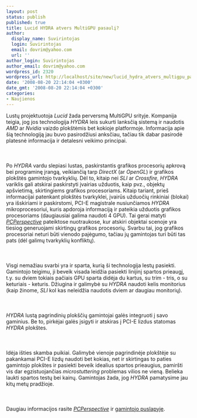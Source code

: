 ```yaml
---
layout: post
status: publish
published: true
title: Lucid HYDRA atvers MultiGPU pasaulį?
author:
  display_name: Suvirintojas
  login: Suvirintojas
  email: dovrim@yahoo.com
  url: ''
author_login: Suvirintojas
author_email: dovrim@yahoo.com
wordpress_id: 2320
wordpress_url: http://localhost/site/new/lucid_hydra_atvers_multigpu_pasauli_/
date: '2008-08-20 22:14:04 +0300'
date_gmt: '2008-08-20 22:14:04 +0300'
categories:
- Naujienos
---
```

<p>Lustų projektuotoja <i>Lucid</i> žada perversmą MultiGPU srityje. Kompanija teigia, jog jos technologija <i>HYDRA</i> leis sukurti lanksčią sistemą ir naudotis <i>AMD</i> ar <i>Nvidia</i> vaizdo plokštėmis bet kokioje platformoje. Informacija apie šią technologiją jau buvo pasirodžiusi anksčiau, tačiau tik dabar pasirodė platesnė informacija ir detalesni veikimo principai.<br />
<br><br />
<br>Po <i>HYDRA</i> vardu slepiasi lustas, paskirstantis grafikos procesorių apkrovą bei programinę įrangą, veikiančią tarp <i>DirectX</i> (ar <i>OpenGL</i>) ir grafikos plokštės gamintojo tvarkyklių. Dėl to, kitaip nei <i>SLI</i> ar <i>Crossfire, HYDRA</i> variklis gali atskirai paskirstyti įvairias užduotis, kaip pvz., objektų apšvietimą, skirtingiems grafikos procesoriams. Kitaip tariant, prieš informacijai patenkant plokštės tvarkyklei, įvairūs užduočių rinkiniai (blokai) yra išskiriami ir paskirstomi, PCI-E magistrale nusiunčiamos <i>HYDRA</i> mikroprocesoriui, kuris apdoroja informaciją ir pateikia užduotis grafikos procesoriams (daugiausiai galima naudoti 4 GPU). Tai gerai matyti <a class="ns" href="http://www.pcper.com/article.php?aid=607"><i>PCPerspective</i></a> pateiktose nuotraukose, kur atskiri objektai scenoje yra tiesiog generuojami skirtingų grafikos procesorių. Svarbu tai, jog grafikos procesoriai neturi būti vienodo pajėgumo, tačiau jų gamintojas turi būti tas pats (dėl galimų tvarkyklių konfliktų).<br />
<br><br />
<br>Visgi nemažiau svarbi yra ir sparta, kurią ši technologija lestų pasiekti. Gamintojo teigimu, ji beveik visada leidžia pasiekti linijinį spartos prieaugį, t.y. su dviem tokiais pačiais GPU sparta didėja du kartus, su trim - tris, o su keturiais - keturis. Džiugina ir galimybė su <i>HYDRA</i> naudoti kelis monitorius (kaip žinome, <i>SLI</i> kol kas neleidžia naudotis dviem ar daugiau monitorių).<br />
<br><br />
<br><i>HYDRA</i> lustą pagrindinių plokščių gamintojai galės integruoti į savo gaminius. Be to, pirkėjai galės įsigyti ir atskiras į PCI-E lizdus statomas <i>HYDRA</i> plokštes.<br />
<br><br />
<br>Idėja išties skamba puikiai. Galimybė vienoje pagrindinėje plokštėje su pakankamai PCI-E lizdų naudoti bet kokias, net ir skirtingas to paties gamintojo plokštes ir pasiekti beveik idealius spartos prieaugius, pamiršti vis dar egzistuojančias <i>microstuttering</i> problemas vilios ne vieną. Belieka laukti spartos testų bei kainų. Gamintojas žada, jog <i>HYDRA</i> pamatysime jau kitų metų pradžioje.<br />
<br><br />
<br>Daugiau informacijos rasite <a class="ns" href="http://www.pcper.com/article.php?aid=607"><i>PCPerspective</i></a> ir <a class="ns" href="http://www.lucidlogix.com/">gamintojo puslapyje</a>.<br />
<br><br />
<br><br />
<br></p>
